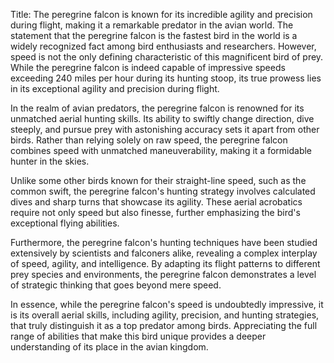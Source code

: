 Title: The peregrine falcon is known for its incredible agility and precision during flight, making it a remarkable predator in the avian world.
The statement that the peregrine falcon is the fastest bird in the world is a widely recognized fact among bird enthusiasts and researchers. However, speed is not the only defining characteristic of this magnificent bird of prey. While the peregrine falcon is indeed capable of impressive speeds exceeding 240 miles per hour during its hunting stoop, its true prowess lies in its exceptional agility and precision during flight.

In the realm of avian predators, the peregrine falcon is renowned for its unmatched aerial hunting skills. Its ability to swiftly change direction, dive steeply, and pursue prey with astonishing accuracy sets it apart from other birds. Rather than relying solely on raw speed, the peregrine falcon combines speed with unmatched maneuverability, making it a formidable hunter in the skies.

Unlike some other birds known for their straight-line speed, such as the common swift, the peregrine falcon's hunting strategy involves calculated dives and sharp turns that showcase its agility. These aerial acrobatics require not only speed but also finesse, further emphasizing the bird's exceptional flying abilities.

Furthermore, the peregrine falcon's hunting techniques have been studied extensively by scientists and falconers alike, revealing a complex interplay of speed, agility, and intelligence. By adapting its flight patterns to different prey species and environments, the peregrine falcon demonstrates a level of strategic thinking that goes beyond mere speed.

In essence, while the peregrine falcon's speed is undoubtedly impressive, it is its overall aerial skills, including agility, precision, and hunting strategies, that truly distinguish it as a top predator among birds. Appreciating the full range of abilities that make this bird unique provides a deeper understanding of its place in the avian kingdom.
